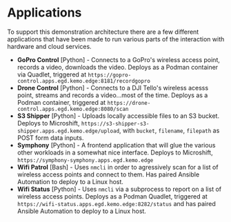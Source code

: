 # Applications

To support this demonstration architecture there are a few different applications that have been made to run various parts of the interaction with hardware and cloud services.

- **GoPro Control** [Python] - Connects to a GoPro's wireless access point, records a video, downloads the video.  Deploys as a Podman container via Quadlet, triggered at `https://gopro-control.apps.egd.kemo.edge:8181/recordgopro`
- **Drone Control** [Python] - Connects to a DJI Tello's wireless acesss point, streams and records a video...most of the time.  Deploys as a Podman container, triggered at `https://drone-control.apps.egd.kemo.edge:8080/scan`
- **S3 Shipper** [Python] - Uploads locally accessible files to an S3 bucket.  Deploys to Microshift, `https://s3-shipper-s3-shipper.apps.egd.kemo.edge/upload`, with `bucket`, `filename`, `filepath` as POST form data inputs.
- **Symphony** [Python] - A frontend application that will glue the various other workloads in a somewhat nice interface.  Deploys to Microshift, `https://symphony-symphony.apps.egd.kemo.edge`
- **Wifi Patrol** [Bash] - Uses `nmcli` in order to agressively scan for a list of wireless access points and connect to them.  Has paired Ansible Automation to deploy to a Linux host.
- **Wifi Status** [Python] - Uses `nmcli` via a subprocess to report on a list of wireless access points.  Deploys as a Podman Quadlet, triggered at `https://wifi-status.apps.egd.kemo.edge:8282/status` and has paired Ansible Automation to deploy to a Linux host.

